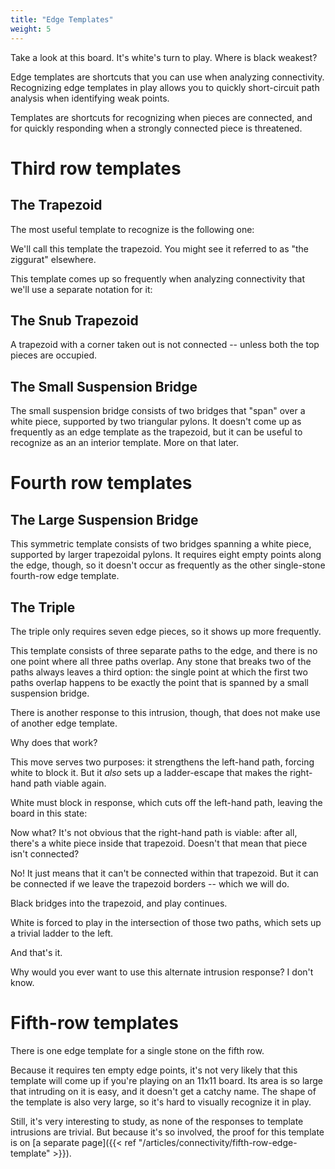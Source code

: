 ```yaml
---
title: "Edge Templates"
weight: 5
---
```


Take a look at this board. It's white's turn to play. Where is black weakest?

<script type="application/json">
((dimensions 7x7)
 (annotations ())
 (stones ((Black C1))))
</script>

Edge templates are shortcuts that you can use when analyzing connectivity.
Recognizing edge templates in play allows you to quickly short-circuit path
analysis when identifying weak points.

Templates are shortcuts for recognizing when pieces are connected, and for
quickly responding when a strongly connected piece is threatened.

# Third row templates

## The Trapezoid

The most useful template to recognize is the following one:

<script type="application/json">
((dimensions 4x3)
 (rotation   Flat)
 (annotations (
   (Dot D2)
   (Dot B2)
   (Bridge C1 D2)
   (Line   B2 A3)
   (Line   B2 B3)
   (Line   D2 C3)
   (Line   D2 D3)
   (Line   C1 B2)))
 (stones ((Black C1)))
 (disabled (A1 B1 A2)))
</script>

We'll call this template the trapezoid. You might see it referred to as "the
ziggurat" elsewhere.

This template comes up so frequently when analyzing connectivity that we'll use
a separate notation for it:

<script type="application/json">
((dimensions 4x3)
 (rotation   Flat)
 (annotations (
   (Line   C1 D1)
   (Line   D1 D3)
   (Line   D3 A3)
   (Line   A3 C1)))
 (stones ((Black C1)))
 (disabled (A1 B1 A2)))
</script>

## The Snub Trapezoid

A trapezoid with a corner taken out is not connected -- unless both the top
pieces are occupied.

<script type="application/json">
((dimensions 4x3)
 (rotation   Flat)
 (annotations (
   (Dot B3)
   (Line   D2 D1)
   (Bridge C1 B3)
   (Dot D2)
   (Line D2 C3)
   (Line D2 D3)))
 (stones (
   (Black C1)
   (Black D1)
   (White A3)))
 (disabled (A1 B1 A2)))
</script>

## The Small Suspension Bridge

The small suspension bridge consists of two bridges that "span" over a white
piece, supported by two triangular pylons. It doesn't come up as frequently as
an edge template as the trapezoid, but it can be useful to recognize as an an
interior template. More on that later.

<script type="application/json">
((dimensions 5x3)
 (rotation   Flat)
 (annotations (
   (Dot E2)
   (Dot B2)
   (Bridge d1 e2)
   (Line b2 a3)
   (Line b2 b3)
   (Line e2 d3)
   (Line e2 e3)
   (Bridge d1 b2)))
 (stones ((Black D1) (White C3)))
 (disabled (A1 B1 A2)))
</script>

# Fourth row templates

## The Large Suspension Bridge

This symmetric template consists of two bridges spanning a white piece,
supported by larger trapezoidal pylons. It requires eight empty points along the
edge, though, so it doesn't occur as frequently as the other single-stone
fourth-row edge template.

<script type="application/json">
((dimensions 8x4)
 (rotation   Flat)
 (annotations (
    (Dot G2)
    (Dot D2)
    (Line c2 d2)
    (Line d2 d4)
    (Line d4 a4)
    (Line a4 c2)
    (Line g2 h2)
    (Line h2 h4)
    (Line h4 e4)
    (Line e4 g2)
    (Bridge f1 d2)
    (Bridge f1 g2)))
 (stones ((Black F1) (White E3)))
 (disabled (A1 B1 C1 D1 H1 A2 B2 A3)))
</script>

## The Triple

The triple only requires seven edge pieces, so it shows up more frequently.

<script type="application/json">
(
((dimensions 7x4)
 (rotation   Flat)
 (annotations (
    (Dot F2)
    (Dot D2)
    (Line c2 d2)
    (Line d2 d4)
    (Line d4 a4)
    (Line a4 c2)
    (Line f2 g2)
    (Line g2 g4)
    (Line g4 d4)
    (Line d4 f2)
    (Line e1 d2)
    (Bridge e1 f2)))
 (stones ((Black E1)))
 (disabled (A1 B1 C1 D1 G1 A2 B2 A3)))
((dimensions 7x4)
 (rotation   Flat)
 (annotations (
   (Dot F3)
   (Dot C3)
   (Dot E2)
   (Line   E2 E1)
   (Line   F3 F4)
   (Line   F3 E4)
   (Bridge E2 F3)
   (Line   C4 C3)
   (Line   C3 B4)
   (Bridge E2 C3)))
 (stones ((Black E1)))
 (disabled (A1 B1 C1 D1 G1 A2 B2 A3)))
)
</script>

This template consists of three separate paths to the edge, and there is no one
point where all three paths overlap. Any stone that breaks two of the paths
always leaves a third option: the single point at which the first two paths
overlap happens to be exactly the point that is spanned by a small suspension
bridge.

<script type="application/json">
((dimensions 7x4)
 (rotation   Flat)
 (annotations (
    (Line E1 E2)
    (Dot C3)
    (Dot F3)
    (Bridge e2 f3)
    (Line c3 b4)
    (Line c3 c4)
    (Line f3 e4)
    (Line f3 f4)
    (Bridge e2 c3)
    ))
 (stones ((Black E1) (White D4) (Black E2)))
 (disabled (A1 B1 C1 D1 G1 A2 B2 A3)))
</script>

There is another response to this intrusion, though, that does not make use of
another edge template.

<script type="application/json">
((dimensions 7x4)
 (rotation   Flat)
 (disabled (A1 B1 C1 D1 G1 A2 B2 A3))
 (moves (e1 d4 c3))
 (initial_stones 2))
</script>

Why does that work?

This move serves two purposes: it strengthens the left-hand path, forcing white
to block it. But it *also* sets up a ladder-escape that makes the right-hand
path viable again.

White must block in response, which cuts off the left-hand path, leaving the
board in this state:

<script type="application/json">
((dimensions 7x4)
 (rotation   Flat)
 (annotations (
    (Dot F2)
    (Line f2 g2)
    (Line g2 g4)
    (Line g4 d4)
    (Line d4 f2)
    (Bridge e1 f2)))
 (stones ((Black E1) (White D4) (Black C3) (White D2)))
 (disabled (A1 B1 C1 D1 G1 A2 B2 A3)))
</script>

Now what? It's not obvious that the right-hand path is viable: after all,
there's a white piece inside that trapezoid. Doesn't that mean that piece isn't
connected?

No! It just means that it can't be connected within that trapezoid. But it can
be connected if we leave the trapezoid borders -- which we will do.

Black bridges into the trapezoid, and play continues.

<script type="application/json">
(
((dimensions 7x4)
 (rotation   Flat)
 (stones (
   (Black F2)
   (White D2)
   (Black C3)
   (White D4)
   (Black E1)))
 (disabled (A1 B1 C1 D1 G1 A2 B2 A3)))

((dimensions 7x4)
 (rotation   Flat)
 (annotations (
   (Bridge E1 F2)
   (Dot E4)
   (Dot G3)
   (Line   G3 G4)
   (Line   G3 F4)
   (Bridge F2 G3)
   (Bridge F2 E4)))
 (stones (
   (Black F2)
   (White D2)
   (Black C3)
   (White D4)
   (Black E1)))
 (disabled (A1 B1 C1 D1 G1 A2 B2 A3)))

((dimensions 7x4)
 (rotation   Flat)
 (annotations ((Star F3)))
 (stones (
   (Black F2)
   (White D2)
   (Black C3)
   (White D4)
   (Black E1)))
 (disabled (A1 B1 C1 D1 G1 A2 B2 A3)))

)
</script>

White is forced to play in the intersection of those two paths, which sets up a
trivial ladder to the left.

<script type="application/json">
(

((dimensions 7x4)
 (rotation   Flat)
 (stones (
   (White F3)
   (Black F2)
   (White D2)
   (Black C3)
   (White D4)
   (Black E1)))
 (disabled (A1 B1 C1 D1 G1 A2 B2 A3)))

((dimensions 7x4)
 (rotation   Flat)
 (stones (
   (Black E3)
   (White F3)
   (Black F2)
   (White D2)
   (Black C3)
   (White D4)
   (Black E1)))
 (disabled (A1 B1 C1 D1 G1 A2 B2 A3)))

((dimensions 7x4)
 (rotation   Flat)
 (stones (
   (White E4)
   (Black E3)
   (White F3)
   (Black F2)
   (White D2)
   (Black C3)
   (White D4)
   (Black E1)))
 (disabled (A1 B1 C1 D1 G1 A2 B2 A3)))

((dimensions 7x4)
 (rotation   Flat)
 (stones (
   (Black D3)
   (White E4)
   (Black E3)
   (White F3)
   (Black F2)
   (White D2)
   (Black C3)
   (White D4)
   (Black E1)))
 (disabled (A1 B1 C1 D1 G1 A2 B2 A3)))

((dimensions 7x4)
 (rotation   Flat)
 (annotations ((Line C3 B4) (Line C3 C4) (Line C3 E3) (Line E3 F2) (Bridge E1 F2)))
 (stones (
   (Black D3)
   (White E4)
   (Black E3)
   (White F3)
   (Black F2)
   (White D2)
   (Black C3)
   (White D4)
   (Black E1)))
 (disabled (A1 B1 C1 D1 G1 A2 B2 A3)))

)

</script>

And that's it.

Why would you ever want to use this alternate intrusion response? I don't know.

# Fifth-row templates

There is one edge template for a single stone on the fifth row.

<script type="application/json">
((dimensions 10x5)
 (rotation   Flat)
 (disabled (A1 B1 C1 D1 E1 I1 J1
             A2 B2 C2 D2       J2
               A3 B3
                A4))
 (stones ((Black G1))))
 </script>

Because it requires ten empty edge points, it's not very likely that this
template will come up if you're playing on an 11x11 board. Its area is so large
that intruding on it is easy, and it doesn't get a catchy name. The shape of the
template is also very large, so it's hard to visually recognize it in play.

Still, it's very interesting to study, as none of the responses to template
intrusions are trivial. But because it's so involved, the proof for this
template is on [a separate page]({{< ref "/articles/connectivity/fifth-row-edge-template" >}}).
